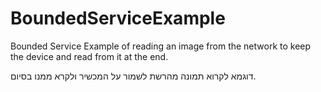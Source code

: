 BoundedServiceExample
=====================

Bounded Service Example 
 of reading an image from the network to keep the device and read from it at the end.

 דוגמא לקרוא תמונה מהרשת לשמור על המכשיר ולקרא ממנו בסיום.
